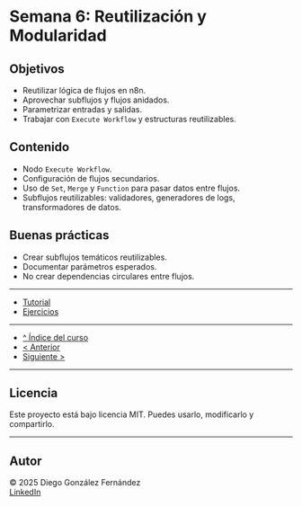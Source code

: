 # Semana 6: Reutilización y Modularidad

## Objetivos

- Reutilizar lógica de flujos en n8n.
- Aprovechar subflujos y flujos anidados.
- Parametrizar entradas y salidas.
- Trabajar con `Execute Workflow` y estructuras reutilizables.

## Contenido

- Nodo `Execute Workflow`.
- Configuración de flujos secundarios.
- Uso de `Set`, `Merge` y `Function` para pasar datos entre flujos.
- Subflujos reutilizables: validadores, generadores de logs, transformadores de datos.

## Buenas prácticas

- Crear subflujos temáticos reutilizables.
- Documentar parámetros esperados.
- No crear dependencias circulares entre flujos.

---

- [Tutorial](./tutorial.md)
- [Ejercicios](./ejercicios.md)

---

- [^ Índice del curso](../readme.md)
- [< Anterior](../semana05/readme.md)
- [Siguiente >](../semana07/readme.md)

---

## Licencia

Este proyecto está bajo licencia MIT. Puedes usarlo, modificarlo y compartirlo.

---

## Autor

© 2025 Diego González Fernández  
[LinkedIn](https://www.linkedin.com/in/diego-gonzalez-fernandez)
